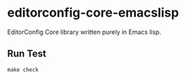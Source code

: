editorconfig-core-emacslisp
============================

EditorConfig Core library written purely in Emacs lisp.


Run Test
----

    make check
